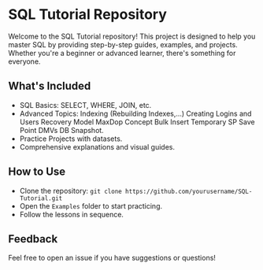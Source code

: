 # SQL Tutorial Repository
Welcome to the SQL Tutorial repository! This project is designed to help you master SQL by providing step-by-step guides, examples, and projects. Whether you're a beginner or advanced learner, there's something for everyone.

## What's Included
- SQL Basics: SELECT, WHERE, JOIN, etc.
- Advanced Topics:
    Indexing (Rebuilding Indexes,...)
    Creating Logins and Users
    Recovery Model
    MaxDop Concept
    Bulk Insert
    Temporary SP
    Save Point
    DMVs
    DB Snapshot.  
- Practice Projects with datasets.
- Comprehensive explanations and visual guides.

## How to Use
- Clone the repository: `git clone https://github.com/yourusername/SQL-Tutorial.git`
- Open the `Examples` folder to start practicing.
- Follow the lessons in sequence.

## Feedback
Feel free to open an issue if you have suggestions or questions!
